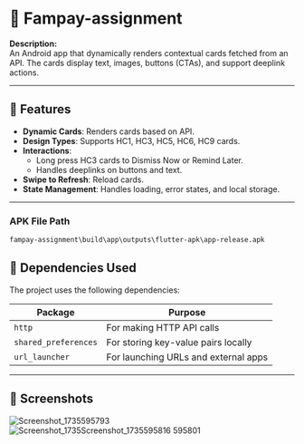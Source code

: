 # 📱 **Fampay-assignment**

**Description:**  
An Android app that dynamically renders contextual cards fetched from an API. The cards display text, images, buttons (CTAs), and support deeplink actions.

---

## 🚀 Features  

- **Dynamic Cards**: Renders cards based on API. 
- **Design Types**: Supports HC1, HC3, HC5, HC6, HC9 cards. 
- **Interactions**:
    - Long press HC3 cards to Dismiss Now or Remind Later.
    - Handles deeplinks on buttons and text.
- **Swipe to Refresh**: Reload cards.
- **State Management**: Handles loading, error states, and local storage.


---

### APK File Path
```bash
fampay-assignment\build\app\outputs\flutter-apk\app-release.apk
```



## 🔑 Dependencies Used  

The project uses the following dependencies:  

| **Package**            | **Purpose**                       |
|-------------------------|-----------------------------------|
| `http`                 | For making HTTP API calls                       |
| `shared_preferences`             | For storing key-value pairs locally              |
| `url_launcher`         | For launching URLs and external apps                    |



---

## 📸 Screenshots
![Screenshot_1735595793](https://github.com/user-attachments/assets/d844285c-d38d-4d9c-9790-35dee84ff4e9)
 ![Screenshot_1735![Screenshot_1735595816](https://github.com/user-attachments/assets/c2830cc1-752d-41da-bf56-e26dc33cabce)
595801](https://github.com/user-attachments/assets/55d84766-feab-4e18-8973-18b3e52c6e0d)
 
